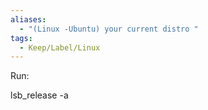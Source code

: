 ```yaml
---
aliases:
  - "(Linux -Ubuntu) your current distro "
tags:
  - Keep/Label/Linux
---
```


Run: 

lsb_release -a

